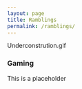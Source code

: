 ```yaml
---
layout: page
title: Ramblings
permalink: /ramblings/
---
```


Underconstrution.gif

### Gaming
This is a placeholder
